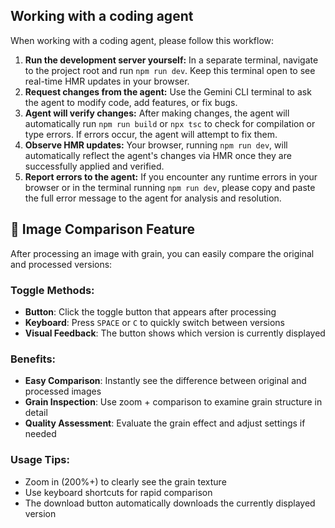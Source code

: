 ## Working with a coding agent

When working with a coding agent, please follow this workflow:

1.  **Run the development server yourself:** In a separate terminal, navigate to the project root and run `npm run dev`. Keep this terminal open to see real-time HMR updates in your browser.
2.  **Request changes from the agent:** Use the Gemini CLI terminal to ask the agent to modify code, add features, or fix bugs.
3.  **Agent will verify changes:** After making changes, the agent will automatically run `npm run build` or `npx tsc` to check for compilation or type errors. If errors occur, the agent will attempt to fix them.
4.  **Observe HMR updates:** Your browser, running `npm run dev`, will automatically reflect the agent's changes via HMR once they are successfully applied and verified.
5.  **Report errors to the agent:** If you encounter any runtime errors in your browser or in the terminal running `npm run dev`, please copy and paste the full error message to the agent for analysis and resolution.

## 🔄 Image Comparison Feature

After processing an image with grain, you can easily compare the original and processed versions:

### Toggle Methods:

* **Button**: Click the toggle button that appears after processing
* **Keyboard**: Press `SPACE` or `C` to quickly switch between versions
* **Visual Feedback**: The button shows which version is currently displayed

### Benefits:

* **Easy Comparison**: Instantly see the difference between original and processed images
* **Grain Inspection**: Use zoom + comparison to examine grain structure in detail
* **Quality Assessment**: Evaluate the grain effect and adjust settings if needed

### Usage Tips:

* Zoom in (200%+) to clearly see the grain texture
* Use keyboard shortcuts for rapid comparison
* The download button automatically downloads the currently displayed version